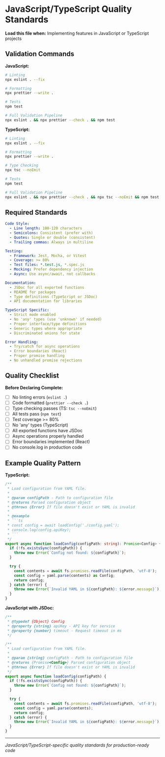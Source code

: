 # JavaScript/TypeScript Quality Standards

**Load this file when:** Implementing features in JavaScript or TypeScript projects

## Validation Commands

**JavaScript:**
```bash
# Linting
npx eslint . --fix

# Formatting
npx prettier --write .

# Tests
npm test

# Full Validation Pipeline
npx eslint . && npx prettier --check . && npm test
```

**TypeScript:**
```bash
# Linting
npx eslint . --fix

# Formatting
npx prettier --write .

# Type Checking
npx tsc --noEmit

# Tests
npm test

# Full Validation Pipeline
npx eslint . && npx prettier --check . && npx tsc --noEmit && npm test
```

## Required Standards

```yaml
Code Style:
  - Line length: 100-120 characters
  - Semicolons: Consistent (prefer with)
  - Quotes: Single or double (consistent)
  - Trailing commas: Always in multiline

Testing:
  - Framework: Jest, Mocha, or Vitest
  - Coverage: >= 80%
  - Test files: *.test.js, *.spec.js
  - Mocking: Prefer dependency injection
  - Async: Use async/await, not callbacks

Documentation:
  - JSDoc for all exported functions
  - README for packages
  - Type definitions (TypeScript or JSDoc)
  - API documentation for libraries

TypeScript Specific:
  - Strict mode enabled
  - No 'any' types (use 'unknown' if needed)
  - Proper interface/type definitions
  - Generic types where appropriate
  - Discriminated unions for state

Error Handling:
  - Try/catch for async operations
  - Error boundaries (React)
  - Proper promise handling
  - No unhandled promise rejections
```

## Quality Checklist

**Before Declaring Complete:**
- [ ] No linting errors (`eslint .`)
- [ ] Code formatted (`prettier --check .`)
- [ ] Type checking passes (TS: `tsc --noEmit`)
- [ ] All tests pass (`npm test`)
- [ ] Test coverage >= 80%
- [ ] No 'any' types (TypeScript)
- [ ] All exported functions have JSDoc
- [ ] Async operations properly handled
- [ ] Error boundaries implemented (React)
- [ ] No console.log in production code

## Example Quality Pattern

**TypeScript:**
```typescript
/**
 * Load configuration from YAML file.
 *
 * @param configPath - Path to configuration file
 * @returns Parsed configuration object
 * @throws {Error} If file doesn't exist or YAML is invalid
 *
 * @example
 * ```ts
 * const config = await loadConfig('./config.yaml');
 * console.log(config.apiKey);
 * ```
 */
export async function loadConfig(configPath: string): Promise<Config> {
  if (!fs.existsSync(configPath)) {
    throw new Error(`Config not found: ${configPath}`);
  }

  try {
    const contents = await fs.promises.readFile(configPath, 'utf-8');
    const config = yaml.parse(contents) as Config;
    return config;
  } catch (error) {
    throw new Error(`Invalid YAML in ${configPath}: ${error.message}`);
  }
}
```

**JavaScript with JSDoc:**
```javascript
/**
 * @typedef {Object} Config
 * @property {string} apiKey - API key for service
 * @property {number} timeout - Request timeout in ms
 */

/**
 * Load configuration from YAML file.
 *
 * @param {string} configPath - Path to configuration file
 * @returns {Promise<Config>} Parsed configuration object
 * @throws {Error} If file doesn't exist or YAML is invalid
 */
export async function loadConfig(configPath) {
  if (!fs.existsSync(configPath)) {
    throw new Error(`Config not found: ${configPath}`);
  }

  try {
    const contents = await fs.promises.readFile(configPath, 'utf-8');
    const config = yaml.parse(contents);
    return config;
  } catch (error) {
    throw new Error(`Invalid YAML in ${configPath}: ${error.message}`);
  }
}
```

---

*JavaScript/TypeScript-specific quality standards for production-ready code*
